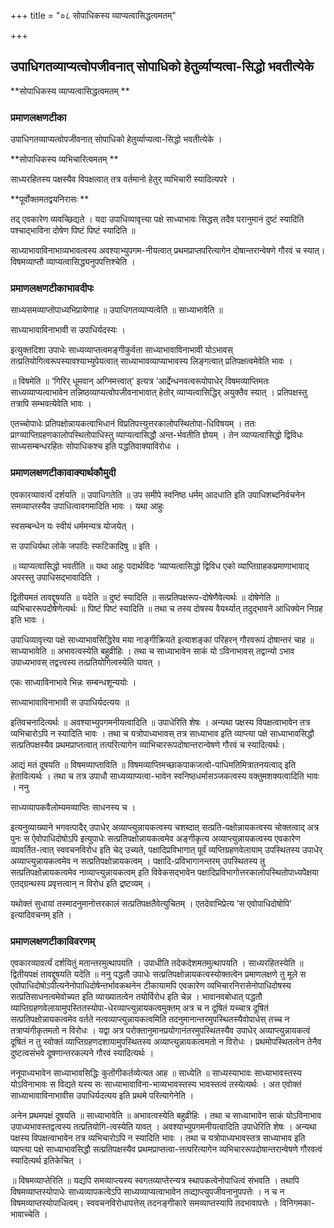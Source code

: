 +++
title = "०८ सोपाधिकस्य व्याप्यत्वासिद्धत्वमतम्"

+++


## उपाधिगतव्याप्यत्वोपजीवनात् सोपाधिको हेतुर्व्याप्यत्वा-सिद्धो भवतीत्येके

**सोपाधिकस्य व्याप्यत्वासिद्धत्वमतम् **

### **प्रमाणलक्षणटीका**

उपाधिगतव्याप्यत्वोपजीवनात् सोपाधिको हेतुर्व्याप्यत्वा-सिद्धो भवतीत्येके ।

**सोपाधिकस्य व्यभिचारित्वमतम् **

साध्यरहितस्य पक्षस्यैव विपक्षत्वात् तत्र वर्तमानो हेतुर् व्यभिचारी स्यादित्यपरे ।

**पूर्वोक्तमतद्वयनिरासः **

तद् एवकारेण व्यवच्छिद्यते । यदा उपाधिव्यावृत्त्या पक्षे साध्याभावः सिद्धस् तदैव परानुमानं दुष्टं स्यादिति पश्चाद्भाविना दोषेण पिष्टं पिष्टं स्यादिति ॥

साध्याभावाविनाभाव्यभावत्वस्य अवश्याभ्युपगम-नीयत्वात् प्रथमप्राप्तपरित्यागेन दोषान्तरान्वेषणे गौरवं च स्यात्। विषमव्याप्तौ व्याप्यत्वासिद्ध्यनुपपत्तिश्चेति ।

### **प्रमाणलक्षणटीकाभावदीपः**

साध्यसमव्याप्तोपाध्यभिप्रायेणाह ॥ उपाधिगतव्याप्यत्वेति ॥ साध्याभावेति ॥

साध्याभावाविनाभावी स उपाधिर्यदस्यः ।

इत्युक्तदिशा उपाधेः साध्यव्याप्तत्वमङ्गीकुर्वता साध्याभावाविनाभावी योऽभावस् तत्प्रतियोगित्वरूपस्यावश्याभ्युपेयत्वात् साध्याभावव्याप्याभावस्य लिङ्गत्वात् प्रतिपक्षत्वमेवेति भावः ।

॥ विषमेति ॥ ‘गिरिर् धूमवान् अग्निमत्त्वात्’ इत्यत्र ‘आर्द्रेन्धनवत्वरूपोपाधेर् विषमव्याप्तिमतः साध्यव्याप्यत्वाभावेन
तन्निष्ठव्याप्यत्वोपजीवनाभावात् हेतोर् व्याप्यत्वासिद्धिर् अयुक्तैव स्यात् । प्रतिपक्षस्तु तत्रापि सम्भवत्येवेति भावः ।

एतच्चोपाधेः प्रतिपक्षोन्नायकत्वाभिधानं विप्रतिपत्त्युत्तरकालोपस्थितोपा-धिविषयम् । ततः प्राग्व्याप्तिग्रहणकालोपस्थितोपाधिस्तु व्याप्यत्वासिद्धौ अन्त-र्भवतीति ज्ञेयम् । तेन व्याप्यत्वासिद्धो द्विविधः साध्यसम्बन्धरहितः सोपाधिकश्च इति पद्धतिवाक्याविरोधः ।

### **प्रमाणलक्षणटीकावाक्यार्थकौमुदी**

एवकारव्यावर्त्यं दर्शयति ॥ उपाधिगतेति ॥ उप समीपे स्वनिष्ठ धर्मम् आदधाति इति उपाधिशब्दनिर्वचनेन समव्याप्तस्यैव उपाधित्वावगमादिति भावः । यथा आहुः

स्वसम्बन्धेन यः स्वीयं धर्ममन्यत्र योजयेत् ।

स उपाधिर्यथा लोके जपादिः स्फटिकादिषु ॥ इति ।

॥ व्याप्यत्वासिद्धो भवतीति ॥ यथा आहुः पदार्थविदः ‘व्याप्यत्वासिद्धो द्विविध एको व्याप्तिग्राहकप्रमाणाभावाद् अपरस्तु उपाधिसद्भावादिति ।

द्वितीयमतं तावद्दूषयति ॥ यदेति ॥ दुष्टं स्यादिति ॥ सत्प्रतिपक्षरूप-दोषेणैवेत्यर्थः ॥ दोषेणेति ॥ व्यभिचाररूपदोषेणेत्यर्थः ॥ पिष्टं पिष्टं स्यादिति ॥ तथा च तस्य दोषस्य वैयर्थ्यात् तदुद्भावने आधिक्येन निग्रह इति भावः ।

उपाधिव्यावृत्त्या पक्षे साध्याभावसिद्धिरेव मया नाङ्गीक्रियते
इत्याशङ्कां परिहरन् गौरवरूपं दोषान्तरं चाह ॥ साध्याभावेति ॥ अभावत्वस्येति बहुव्रीहिः । तथा च साध्याभावेन साकं यो ऽविनाभावस् तद्वान्यो ऽभाव उपाध्यभावस् तद्वत्त्वस्य तत्प्रतियोगित्वस्येति यावत् ।

एकः साध्याविनाभावे भिन्नः सम्बन्धशून्ययोः ।

साध्याभावाविनाभावी स उपाधिर्यदत्ययः ॥

इतिवचनादित्यर्थः ॥ अवश्याभ्युपगमनीयत्वादिति ॥ उपाधेरिति शेषः । अन्यथा पक्षस्य विपक्षत्वाभावेन तत्र व्यभिचारोऽपि न स्यादिति भावः । तथा च यत्रोपाध्यभावस् तत्र साध्याभाव इति व्याप्त्या पक्षे साध्याभावसिद्धौ सत्प्रतिपक्षस्यैव प्रथमप्राप्तत्वात् तत्परित्यागेन व्याभिचाररूपदोषान्तरान्वेषणे गौरवं च स्यादित्यर्थः।

आद्यं मतं दूषयति ॥ विषमव्याप्ताविति ॥ विषमव्याप्तिमच्छाकपाकजत्वो-पाधिमतिमित्रातनयत्वाद् इति हेतावित्यर्थः । तथा च तत्र उपाधौ साध्यव्याप्यत्वा-भावेन स्वनिष्ठधर्मासञ्जकत्वस्य वक्तुमशक्यत्वादिति भावः । ननु

साध्यव्यापकवैलोम्यमव्याप्तिः साधनस्य च ।

इत्यनुव्याख्याने भगवत्पादैर् उपाधेर् अव्याप्त्युन्नायकत्वस्य चशब्दात् सत्प्रति-पक्षोन्नायकत्वस्य चोक्तत्वाद् अत्र पुनः स ऐवोपाधिदोषोऽपि इत्युपाधेः सत्प्रतिपक्षोन्नायकत्वमेव अङ्गीकृत्य अव्याप्त्युन्नायकत्वस्य एवकारेण व्यावर्तित-त्वात् स्ववचनविरोध इति चेद् उच्यते, पक्षादिप्रविभागात् पूर्वं व्यप्तिग्रहणवेलायाम् उपस्थितस्य उपाधेर् अव्याप्त्युन्नायकत्वमेव न सत्प्रतिपक्षोन्नायकत्वम् । पक्षादि-प्रविभागानन्तरम् उपस्थितस्य तु सत्प्रतिपक्षोन्नायकत्वमेव नाव्याप्त्युन्नायकत्वम् इति विवेकसद्भावेन पक्षादिप्रविभागोत्तरकालोपस्थितोपाध्यपेेक्षया एतद्ग्रन्थस्य प्रवृत्तत्वान् न विरोध इति द्रष्टव्यम् ।

यथोक्तं सुधायां तस्मादनुमानोत्तरकालं सत्प्रतिपक्षतैवेत्युचितम् । एतदेवाभिप्रेत्य ‘स एवोपाधिदोषोपि’ इत्यादिवचनम् इति ।

### **प्रमाणलक्षणटीकाविवरणम्**

एवकारव्यावर्त्यं दर्शयितुं मतान्तरमुत्थापयति । उपाधीति तदेकदेशमतमुत्थापयति । साध्यरहितस्येति ॥ द्वितीयपक्षं तावद्दूषयति यदेति ॥ ननु पद्धतौ उपाधेः सत्प्रतिपक्षोन्नायकत्वस्योक्तत्वेन प्रमाणलक्षणे तु मूले स एवोपाधिदोषोऽपीत्यनेनोपाधिदोषेन्तर्भावकथनेन टीकायामपि एवकारेण व्यभिचारनिरासेनोपाधिदोषस्य सत्प्रतिसाधनत्वमेवोच्यत इति व्याख्यातत्वेन तयोर्विरोध इति चेन्न । भावानवबोधात् पद्धतौ व्याप्तिग्रहणवेलायामुपस्तितस्योपा-धेरव्याप्त्युन्नायकत्वमुक्तम् अत्र च न दूषितं यच्चात्र दूषितं सत्प्रतिपक्षोन्नायकत्वमेव वर्तते नत्वव्याप्त्युन्नायकत्वमिति तदनुमानान्तरमुपस्थितस्यैवोपाधेस् तच्च न तत्राप्यंगीकृतमतो न विरोधः । यद्वा अत्र परोक्तानुमानप्रयोगानंतरमुपस्थितस्यैव उपाधेर् अव्याप्त्युन्नायकत्वं दूषितं न तु स्वोक्तं व्याप्तिग्रहणदशायामुपस्थितस्य अव्याप्त्युन्नायकत्वमतो न विरोधः । प्रथमोपस्थितत्वेन तेनैव दुष्टत्वसंभवे दूषणान्तरकल्पने गौरवं स्यादित्यर्थः ।

ननूपाध्यभावेन साध्याभावसिद्धिः कुतोंगीकर्तव्येत्यत आह ॥ साध्येति ॥ साध्यस्याभावः साध्याभावस्तस्य योऽविनाभावः स विद्यते यस्य सः साध्याभावाविना-भाव्यभावस्तस्य भावस्तत्वं तस्येत्यर्थः । अत एवोक्तं साध्याभावाविनाभावीस उपाधिर्यदत्यय इति प्रथमे परित्यागेनेति ।

अनेन प्रथमपक्षं दूषयति ॥ साध्याभावेति ॥ अभावत्वस्येति बहुव्रीहिः । तथा च साध्याभावेन साकं योऽविनाभाव उपाध्यभावस्तद्वत्वस्य तत्प्रतियोगि-त्वस्येति यावत् । अवश्याभ्युपगमनीयत्वादिति उपाधेरिति शेषः । अन्यथा पक्षस्य विपक्षत्वाभावेन तत्र व्यभिचारोऽपि न स्यादिति भावः । तथा च यत्रोपाध्यभावस्तत्र साध्याभाव इति व्याप्त्या पक्षे साध्याभावसिद्धौ सत्प्रतिपक्षस्यैव प्रथमप्राप्तत्वा-त्तत्परित्यागेन व्यभिचाररूपदोषान्तरान्वेषणे गौरवत्वं स्यादित्यर्थ इतिकेचित् ।

॥ विषमव्याप्तेरिति ॥ यद्यपि समव्याप्त्यस्य स्वगतव्याप्तेरन्यत्र स्थापकत्वेनोपाधित्वं संभवति । तथापि विषमव्याप्तस्योपाधेः साध्यव्यापकत्वेऽपि साध्यव्याप्यत्वाभावेन तव्द्याप्त्युपजीवनानुपपत्तेः । न च न विषमव्याप्तस्योपाधित्वम्। स्ववचनविरोधापत्तेस् तदनङ्गीकारे समव्याप्तस्यापि तदभावापत्तेः । विनिगमका-भावाच्चेति ।

